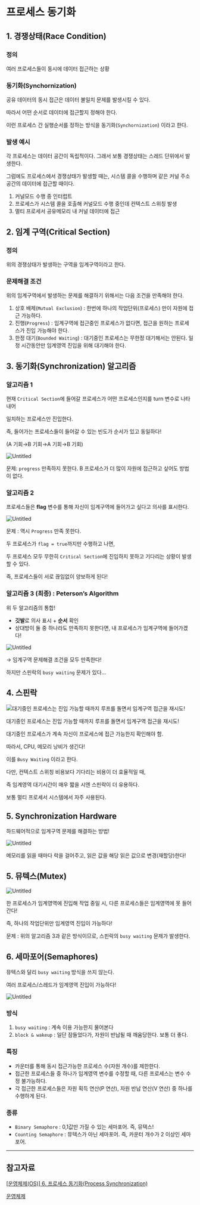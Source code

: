 # 프로세스 동기화

## 1. 경쟁상태(Race Condition)

### 정의

여러 프로세스들이 동시에 데이터 접근하는 상황

### 동기화(Synchornization)

공유 데이터의 동시 접근은 데이터 불일치 문제를 발생시킬 수 있다.

따라서 어떤 순서로 데이터에 접근할지 정해야 한다.

이런 프로세스 간 실행순서를 정하는 방식을 동기화(`Synchornization`) 이라고 한다.

### 발생 예시

각 프로세스는 데이터 공간이 독립적이다. 그래서 보통 경쟁상태는 스레드 단위에서 발생한다.

그럼에도 프로세스에서 경쟁상태가 발생할 때는, 시스템 콜을 수행하며 같은 커널 주소 공간의 데이터에 접근할 때이다.

1. 커널모드 수행 중 인터럽트
2. 프로세스가 시스템 콜을 호출해 커널모드 수행 중인데 컨텍스트 스위칭 발생
3. 멀티 프로세서 공유메모리 내 커널 데이터에 접근

## 2. 임계 구역(Critical Section)

### 정의

위의 경쟁상태가 발생하는 구역을 임계구역이라고 한다.

### 문제해결 조건

위의 임계구역에서 발생하는 문제를 해결하기 위해서는 다음 조건을 만족해야 한다.

1. 상호 배제(`Mutual Exclusion`) : 한번에 하나의 작업단위(프로세스) 만이 자원에 접근 가능하다.
2. 진행(`Progress`) : 임계구역에 접근중인 프로세스가 없다면, 접근을 원하는 프로세스가 진입 가능해야 한다.
3. 한정 대기(`Bounded Waiting`) : 대기중인 프로세스는 무한정 대기해서는 안된다. 일정 시간동안만 임계영역 진입을 위해 대기해야 한다.

## 3. 동기화(Synchronization) 알고리즘

### 알고리즘 1

현재 `Critical Section`에 들어갈 프로세스가 어떤 프로세스인지를 turn 변수로 나타내어

일치하는 프로세스만 진입한다.

즉, 들어가는 프로세스들이 들어갈 수 있는 빈도가 순서가 있고 동일하다!

(A 기회→B 기회→A 기회→B 기회)

![Untitled](https://www.notion.so/image/https%3A%2F%2Fs3-us-west-2.amazonaws.com%2Fsecure.notion-static.com%2Faf3fced8-8595-49e8-99d6-c37a73c28f71%2FUntitled.png?table=block&id=4dd24ae9-49b5-4d06-a838-27af4ef1deab&spaceId=e42cf19b-11fa-489a-b838-9fa7c907d88b&width=1920&userId=85e5532e-ee96-45b7-9d38-da2e23ad85f0&cache=v2)

문제: `progress` 만족하지 못한다. B 프로세스가 더 많이 자원에 접근하고 싶어도 방법이 없다.

### 알고리즘 2

프로세스들은 **flag** 변수를 통해 자신이 임계구역에 들어가고 싶다고 의사를 표시한다.

![Untitled](https://www.notion.so/image/https%3A%2F%2Fs3-us-west-2.amazonaws.com%2Fsecure.notion-static.com%2F600b726c-5e92-4a3e-9384-a786f938d0f3%2FUntitled.png?table=block&id=fb627c63-4611-4ff3-9e9d-b464c0b887e1&spaceId=e42cf19b-11fa-489a-b838-9fa7c907d88b&width=1920&userId=85e5532e-ee96-45b7-9d38-da2e23ad85f0&cache=v2)

문제 : 역시 `Progress` 만족 못한다.

두 프로세스가 `flag = true`까지만 수행하고 나면,

두 프로세스 모두 무한히 `Critical Section`에 진입하지 못하고 기다리는 상황이 발생할 수 있다.

즉, 프로세스들이 서로 끊임없이 양보하게 된다!

### 알고리즘 3 (최종) : Peterson’s Algorithm

위 두 알고리즘의 통합!

- **깃발**로 의사 표시 + **순서** 확인
- 상대방이 둘 중 하나라도 만족하지 못한다면, 내 프로세스가 임계구역에 들어가겠다!

![Untitled](https://www.notion.so/image/https%3A%2F%2Fs3-us-west-2.amazonaws.com%2Fsecure.notion-static.com%2F0e219211-42a6-46d6-adf9-860ea7833b6d%2FUntitled.png?table=block&id=49e19aec-af51-40d3-86b5-92bc5e6b4494&spaceId=e42cf19b-11fa-489a-b838-9fa7c907d88b&width=1920&userId=85e5532e-ee96-45b7-9d38-da2e23ad85f0&cache=v2)

→ 임계구역 문제해결 조건을 모두 만족한다!

하지만 스핀락의 `busy waiting` 문제가 있다…

## 4. 스핀락

![대기중인 프로세스는 진입 가능할 때까지 루프를 돌면서 임계구역 접근을 재시도!](https://www.notion.so/image/https%3A%2F%2Fs3-us-west-2.amazonaws.com%2Fsecure.notion-static.com%2Faa6557a3-25d3-4b6a-8b6e-dee03f4078dd%2FUntitled.png?table=block&id=324e9109-0f1f-433d-8500-819e951fa748&spaceId=e42cf19b-11fa-489a-b838-9fa7c907d88b&width=1920&userId=85e5532e-ee96-45b7-9d38-da2e23ad85f0&cache=v2)

대기중인 프로세스는 진입 가능할 때까지 루프를 돌면서 임계구역 접근을 재시도!

대기중인 프로세스가 계속 자신이 프로세스에 접근 가능한지 확인해야 함.

따라서, CPU, 메모리 낭비가 생긴다!

이를 `Busy Waiting` 이라고 한다.

다만, 컨텍스트 스위칭 비용보다 기다리는 비용이 더 효율적일 때,

즉 임계영역 대기시간이 매우 짧을 시엔 스핀락이 더 유용하다.

보통 멀티 프로세서 시스템에서 자주 사용된다.

## 5. Synchronization Hardware

하드웨어적으로 임계구역 문제를 해결하는 방법!

![Untitled](https://www.notion.so/image/https%3A%2F%2Fs3-us-west-2.amazonaws.com%2Fsecure.notion-static.com%2F4349130c-b8ad-463e-8a96-d013274306c4%2FUntitled.png?table=block&id=21d05f1f-1f56-45d3-a662-2ab251b7513e&spaceId=e42cf19b-11fa-489a-b838-9fa7c907d88b&width=1920&userId=85e5532e-ee96-45b7-9d38-da2e23ad85f0&cache=v2)

메모리를 읽을 때마다 락을 걸어주고, 읽은 값을 해당 읽은 값으로 변경(재할당)한다!

## 5. 뮤텍스(Mutex)

![Untitled](https://www.notion.so/image/https%3A%2F%2Fs3-us-west-2.amazonaws.com%2Fsecure.notion-static.com%2F6df86b2e-e4aa-4b76-9852-c029b599e23b%2FUntitled.png?table=block&id=73ba495f-0c05-4260-b2fc-7cd1e53dac43&spaceId=e42cf19b-11fa-489a-b838-9fa7c907d88b&width=1920&userId=85e5532e-ee96-45b7-9d38-da2e23ad85f0&cache=v2)

한 프로세스가 임계영역에 진입해 작업 중일 시, 다른 프로세스들은 임계영역에 못 들어간다!

즉, 하나의 작업단위만 임계영역 진입이 가능하다!

문제 : 위의 알고리즘 3과 같은 방식이므로, 스핀락의 `busy waiting` 문제가 발생한다.

## 6. 세마포어(Semaphores)

뮤텍스와 달리 `busy waiting` 방식을 쓰지 않는다.

여러 프로세스/스레드가 임계영역 진입이 가능하다!

![Untitled](https://www.notion.so/image/https%3A%2F%2Fs3-us-west-2.amazonaws.com%2Fsecure.notion-static.com%2F5b46d804-c0db-4c09-990a-f81388f9c2a8%2FUntitled.png?table=block&id=c08df1b6-1247-4461-951e-7f1002156e8d&spaceId=e42cf19b-11fa-489a-b838-9fa7c907d88b&width=1920&userId=85e5532e-ee96-45b7-9d38-da2e23ad85f0&cache=v2)

### 방식

1. `busy waiting` : 계속 이용 가능한지 물어본다
2. `block & wakeup` : 일단 잠들었다가, 자원이 반납될 때 깨움당한다. 보통 더 좋다.

### 특징

- 카운터를 통해 동시 접근가능한 프로세스 수(자원 개수)를 제한한다.
- 접근한 프로세스들 중 하나가 임계영역 변수를 수정할 때, 다른 프로세스는 변수 수정 불가능하다.
- 각 접근한 프로세스들은 자원 획득 연산(P 연산), 자원 반납 연산(V 연산) 중 하나를 수행하게 된다.

### 종류

- `Binary Semaphore` : 0,1값만 가질 수 있는 세마포어. 즉, 뮤텍스!
- `Counting Semaphore` : 뮤텍스가 아닌 세마포어. 즉, 카운터 개수가 2 이상인 세마포어.

---

## 참고자료
[[운영체제(OS)] 6. 프로세스 동기화(Process Synchronization)](https://rebro.kr/176)

[운영체제](http://www.kocw.net/home/cview.do?cid=3646706b4347ef09)
